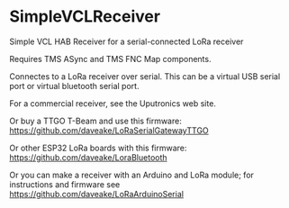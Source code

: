 # SimpleVCLReceiver
Simple VCL HAB Receiver for a serial-connected LoRa receiver

Requires TMS ASync and TMS FNC Map components.

Connectes to a LoRa receiver over serial.  This can be a virtual USB serial port or virtual bluetooth serial port.

For a commercial receiver, see the Uputronics web site.

Or buy a TTGO T-Beam and use this firmware: https://github.com/daveake/LoRaSerialGatewayTTGO

Or other ESP32 LoRa boards with this firmware:  https://github.com/daveake/LoraBluetooth

Or you can make a receiver with an Arduino and LoRa module; for instructions and firmware see https://github.com/daveake/LoRaArduinoSerial


